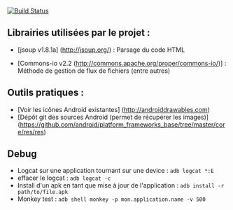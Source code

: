 [![Build Status](https://travis-ci.org/AnaelMobilia/NextINpact-Unofficial.svg?branch=master)](https://travis-ci.org/AnaelMobilia/NextINpact-Unofficial)

## Librairies utilisées par le projet :
  - [jsoup v1.8.1a] (http://jsoup.org/) : Parsage du code HTML

  - [Commons-io v2.2 (http://commons.apache.org/proper/commons-io/)] : Méthode de gestion de flux de fichiers (entre autres)

## Outils pratiques :
  - [Voir les icônes Android existantes] (http://androiddrawables.com)
  - [Dépôt git des sources Android (permet de récupérer les images)] (https://github.com/android/platform_frameworks_base/tree/master/core/res/res)

## Debug
  - Logcat sur une application tournant sur une device : `adb logcat *:E`
  - effacer le logcat : `adb logcat -c`
  - Install d'un apk en tant que mise à jour de l'application : `adb install -r path/to/file.apk`
  - Monkey test : `adb shell monkey -p mon.application.name -v 500`